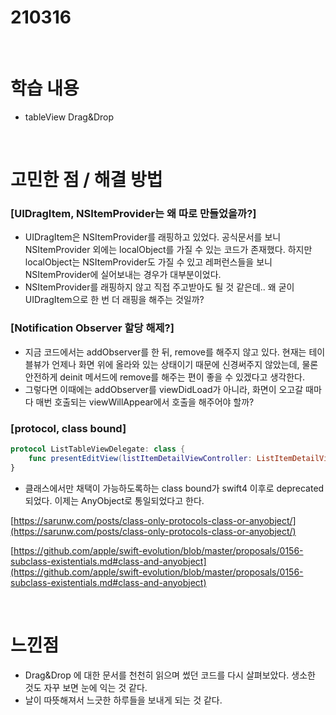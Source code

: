 # 210316

<br>

# 학습 내용

- tableView Drag&Drop

<br>

# 고민한 점 / 해결 방법

### [UIDragItem, NSItemProvider는 왜 따로 만들었을까?]

- UIDragItem은 NSItemProvider를 래핑하고 있었다. 공식문서를 보니 NSItemProvider 외에는 localObject를 가질 수 있는 코드가 존재했다. 하지만 localObject는 NSItemProvider도 가질 수 있고 레퍼런스들을 보니 NSItemProvider에 실어보내는 경우가 대부분이었다.
- NSItemProvider를 래핑하지 않고 직접 주고받아도 될 것 같은데..  왜 굳이 UIDragItem으로 한 번 더 래핑을 해주는 것일까?

### [Notification Observer 할당 해제?]

- 지금 코드에서는  addObserver를 한 뒤, remove를 해주지 않고 있다. 현재는 테이블뷰가 언제나 화면 위에 올라와 있는 상태이기 때문에 신경써주지 않았는데, 물론 안전하게 deinit 메서드에 remove를 해주는 편이 좋을 수 있겠다고 생각한다.
- 그렇다면 이때에는 addObserver를 viewDidLoad가 아니라, 화면이 오고갈 때마다 매번 호출되는 viewWillAppear에서 호출을 해주어야 할까?

### [protocol, class bound]

```swift
protocol ListTableViewDelegate: class {
    func presentEditView(listItemDetailViewController: ListItemDetailViewController)
}
```

- 클래스에서만 채택이 가능하도록하는 class bound가 swift4 이후로 deprecated되었다. 이제는 AnyObject로  통일되었다고 한다.

[https://sarunw.com/posts/class-only-protocols-class-or-anyobject/](https://sarunw.com/posts/class-only-protocols-class-or-anyobject/)

[https://github.com/apple/swift-evolution/blob/master/proposals/0156-subclass-existentials.md#class-and-anyobject](https://github.com/apple/swift-evolution/blob/master/proposals/0156-subclass-existentials.md#class-and-anyobject)

<br>

# 느낀점

- Drag&Drop 에 대한 문서를 천천히 읽으며 썼던 코드를 다시 살펴보았다. 생소한 것도 자꾸 보면 눈에 익는 것 같다.
- 날이 따뜻해져서 느긋한 하루들을 보내게 되는 것 같다.

<br>
